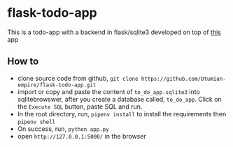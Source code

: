 # flask-todo-app
This is a todo-app with a backend in flask/sqlite3 developed on top of [this](https://github.com/Otumian-empire/broccoli-todo-app) app

## How to
* clone source code from github, `git clone https://github.com/Otumian-empire/flask-todo-app.git`
* import or copy and paste the content of `to_do_app.sqlite3` into sqlitebrowswer, after you create a database called, `to_do_app`. Click on the `Execute SQL` button, paste SQL and run.
* In the root directory, run, `pipenv install` to install the requirements then `pipenv shell`
* On success, run, `python app.py`
* open `http://127.0.0.1:5000/` in the browser
